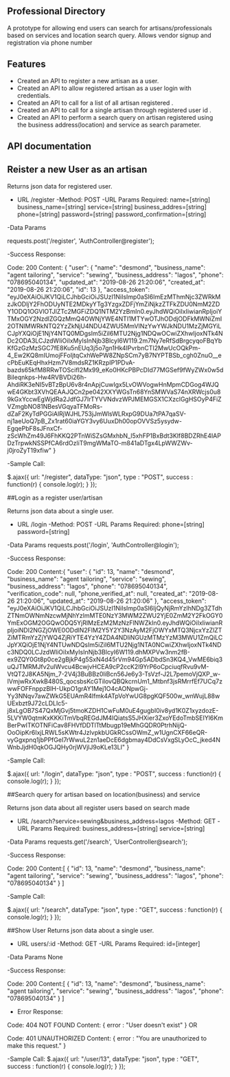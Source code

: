 ## Professional Directory

A prototype for allowing end users can search for artisans/professionals based on services and location search query. Allows vendor signup and registration via phone number

## Features

-   Created an API to register a new artisan as a user.
-   Created an API to allow registered artisan as a user login with credentials.
-   Created an API to call for a list of all artisan registered .
-   Created an API to call for a single artisan through registered user id .
-   Created an API to perform a search query on artisan registered using the business address(location) and service as search parameter.

## API documentation

## Reister a new User as an artisan

Returns json data for registered user.

-   URL
    /register
    -Method:
    POST
    -URL Params
    Required:
    name=[string]
    business_name=[string]
    service=[string]
    business_addres=[string]
    phone=[string]
    password=[string]
    password_confirmation=[string]

-Data Params

requests.post('/register', 'AuthController@register');

-Success Response:

Code: 200
Content: {
"user": {
"name": "desmond",
"business_name": "agent tailoring",
"service": "sewing",
"business_address": "lagos",
"phone": "078695040134",
"updated_at": "2019-08-26 21:20:06",
"created_at": "2019-08-26 21:20:06",
"id": 13
},
"access_token": "eyJ0eXAiOiJKV1QiLCJhbGciOiJSUzI1NiIsImp0aSI6ImEzMThmNjc3ZWRkMzJkODljY2FhODUyNTE2MDkyYTg3YzgxZDFjYmZiNjkzZTFkZDU0NmM2ZDY1ODQ1OGVlOTJlZTc2MGFiZDQ1NTM2YzBmIn0.eyJhdWQiOiIxIiwianRpIjoiYTMxOGY2NzdlZGQzMmQ4OWNjYWE4NTI1MTYwOTJhODdjODFkMWNiZmI2OTNlMWRkNTQ2YzZkNjU4NDU4ZWU5MmVlNzYwYWJkNDU1MzZjMGYiLCJpYXQiOjE1NjY4NTQ0MDgsIm5iZiI6MTU2Njg1NDQwOCwiZXhwIjoxNTk4NDc2ODA3LCJzdWIiOiIxMyIsInNjb3BlcyI6W119.2m7Ny7eRfSdBrgcyqoFBqYbKfGzGzMzSGC7fE8Ku5nEUq3j5o7gn1Hk4IPvrbnCTI2MwUcOQkPm-4_Ew2KQ8mIUmojFFoIjtqCxhWePW8ZNpSCm7yB7NYPTBSb_cgh0ZnuO\_\_ecPbEuKEqHhxHzm7V8mdsRZ1KRzpIP1PDvA-bazds65kfM8RRwTOScifI2Mx99_eKo0HKcPBPcDId77MGSef9fWyZWx0w5dBiIeqnkps-Hw4RVBVDi26h-AhdiRK3eNI5vBTzBpU6v8r4nApjCuwIgx5LvOWVogwHnMpmCDGog4WJQwE4GKbt3XVhQEAAJQCn2pe042XXYWGsTn68YnSMWVaS74nXRWcjs0u89kGxYccwEgWjdRa2JdfGJ7IrTYVVNdvzWPJMEMGSX1CXzclGgHSOyP4FiZVZmgbNO81NBesVGqyaTFMoRs-dZaF2KyTdPGGiAlRjWJHL753jJmWlsWLRxpG9DUa7tPA7qaSV-nj1aeUoQ7pB_Zx1rat60iaYGY3vy6UuxDh00opOVVSz5ysydw-EgqePbF8sJFnxCf-zScWhZm49J6FhKKQ2PTnWiSZsGMxhbN_l5xhFP1BxBdt3Klf8BDZRhE4IAPDzTrpwkNSSPfCA6rdOzliT9mgWMaTO-m841aDTgx4LpWWZWv-j0jroZyT19xfiw"
}

-Sample Call:

\$.ajax({
url: "/register",
dataType: "json",
type : "POST",
success : function(r) {
console.log(r);
}
});

##Login as a register user/artisan

Returns json data about a single user.

-   URL
    /login
    -Method:
    POST
    -URL Params
    Required:
    phone=[string]
    password=[string]

-Data Params
requests.post('/login', 'AuthController@login');

-Success Response:

Code: 200
Content:{
"user": {
"id": 13,
"name": "desmond",
"business_name": "agent tailoring",
"service": "sewing",
"business_address": "lagos",
"phone": "078695040134",
"verification_code": null,
"phone_verified_at": null,
"created_at": "2019-08-26 21:20:06",
"updated_at": "2019-08-26 21:20:06"
},
"access_token": "eyJ0eXAiOiJKV1QiLCJhbGciOiJSUzI1NiIsImp0aSI6IjQyNjRmYzlhNDg3ZTdhZTNmOWNmNzcwMjNhYzlmMTE0NzY3MWM2ZWU2YjE0ZmM2Y2FkOGY0YmExOGM2OGQwODQ5YjRlMzEzM2MzNzFlNWZkIn0.eyJhdWQiOiIxIiwianRpIjoiNDI2NGZjOWE0ODdlN2FlM2Y5Y2Y3NzAyM2FjOWYxMTQ3NjcxYzZlZTZiMTRmYzZjYWQ4ZjRiYTE4YzY4ZDA4NDliNGUzMTMzYzM3MWU1ZmQiLCJpYXQiOjE1NjY4NTUwNDQsIm5iZiI6MTU2Njg1NTA0NCwiZXhwIjoxNTk4NDc3NDQ0LCJzdWIiOiIxMyIsInNjb3BlcyI6W119.dhMXPVw3nm2fB-ex9ZQY0Gt8p0ce2gBjkP4g5SxN4d45rVm94Gp5ADbdSn3KQ4_VwME6biq3uQJTMRMJfv2uIWvcu4BcwjvHCEA9cP2ccK2l9YrP6oCpciuqfRvu9vM-VtQT2J8KA5Njm_7-2V4j3BuBBz0liBcn56Je6y3-TsVzf-J2L7pemoVjQXP_w-IVmjwRxXwkB480S_qocsbsKcGTilovQBQkcrnUm1_Mtbnf3jsRMrrfEf7UCq7zwwFOFFnppzBIH-UkpO1grAY1Mej1O4cAONpwGj-Yy3NNqv7awZWkG5EUAmR4lfmk4ATpVoYwUG8pgKQF500w_wnWujL88wUExbzt9J72cLDLIc5-j8xLgOB7S47QxMjGvj5tmoKZDH1CwFuM0uE4gugbI0iv8yd1K0Z1xyzdozE-5LVYW0qtmKxKKKiTmVbqREGdJM4IQiatsS5JHXier3ZxoYEdoTmbSEIYl6KmBerPwITKOTNFiCav8FHVfDDTlTtMbugp19eMhGQDR0PtrhNijQ-OoOipKr6IxjLRWL5sKWtr4JzlvpkbUGkRCssOWmZ_w1UgnCXF66eQR-vyGgxpnq1jbPPfGeI7rWwuL2zn1aeDcE6dgbmay4DdCsVxgSLyOcC_jked4NWnbJjdH0qkOGJQHy0rjWVjlJ9oKLe13LI"
}

-Sample Call:

\$.ajax({
url: "/login",
dataType: "json",
type : "POST",
success : function(r) {
console.log(r);
}
});

##Search query for artisan based on location(business) and service

Returns json data about all register users based on search made

-   URL
    /search?service=sewing&business_address=lagos
    -Method:
    GET
    -URL Params
    Required:
    business_address=[string]
    service=[string]

-Data Params
requests.get('/search', 'UserController@search');

-Success Response:

Code: 200
Content:[
{
"id": 13,
"name": "desmond",
"business_name": "agent tailoring",
"service": "sewing",
"business_address": "lagos",
"phone": "078695040134"
}
]

-Sample Call:

\$.ajax({
url: "/search",
dataType: "json",
type : "GET",
success : function(r) {
console.log(r);
}
});

##Show User
Returns json data about a single user.

-   URL
    users/:id
    -Method:
    GET
    -URL Params
    Required:
    id=[integer]

-Data Params
None

-Success Response:

Code: 200
Content:[
{
"id": 13,
"name": "desmond",
"business_name": "agent tailoring",
"service": "sewing",
"business_address": "lagos",
"phone": "078695040134"
}
]

-   Error Response:

Code: 404 NOT FOUND
Content: { error : "User doesn't exist" }
OR

Code: 401 UNAUTHORIZED
Content: { error : "You are unauthorized to make this request." }

-Sample Call:
\$.ajax({
url: "/user/13",
dataType: "json",
type : "GET",
success : function(r) {
console.log(r);
}
});
